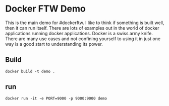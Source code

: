 # Docker FTW Demo 

This is the main demo for #dockerftw. I like to think if something is built well, then
it can run itself. There are lots of examples out in the world of docker applications
running docker applications. Docker is a swiss army knife. There are many use cases
and not confining yourself to using it in just one way is a good start to understanding its power.

## Build

```docker build -t demo .```

## run

```
docker run -it -e PORT=9000 -p 9000:9000 demo
```
